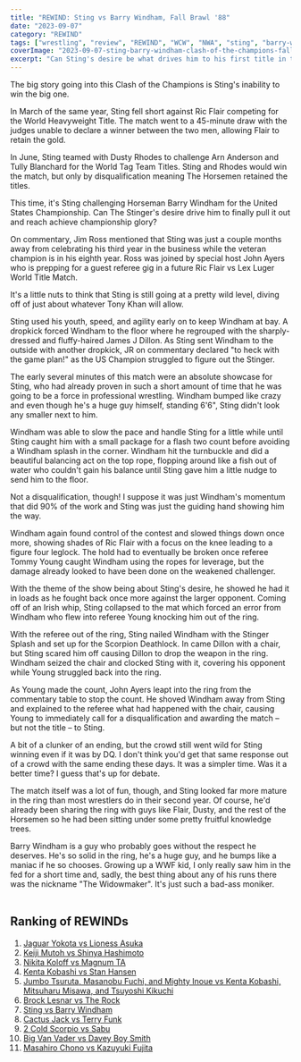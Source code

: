 ```yaml
---
title: "REWIND: Sting vs Barry Windham, Fall Brawl '88"
date: "2023-09-07"
category: "REWIND"
tags: ["wrestling", "review", "REWIND", "WCW", "NWA", "sting", "barry-windham"]
coverImage: "2023-09-07-sting-barry-windham-clash-of-the-champions-fall-brawl.webp"
excerpt: "Can Sting's desire be what drives him to his first title in the NWA, or will Barry Windham stand tall at the end of Fall Brawl 1988?"
---
```


The big story going into this Clash of the Champions is Sting's inability to win the big one.

In March of the same year, Sting fell short against Ric Flair competing for the World Heavyweight Title. The match went to a 45-minute draw with the judges unable to declare a winner between the two men, allowing Flair to retain the gold.

In June, Sting teamed with Dusty Rhodes to challenge Arn Anderson and Tully Blanchard for the World Tag Team Titles. Sting and Rhodes would win the match, but only by disqualification meaning The Horsemen retained the titles.

This time, it's Sting challenging Horseman Barry Windham for the United States Championship. Can The Stinger's desire drive him to finally pull it out and reach achieve championship glory?

On commentary, Jim Ross mentioned that Sting was just a couple months away from celebrating his third year in the business while the veteran champion is in his eighth year. Ross was joined by special host John Ayers who is prepping for a guest referee gig in a future Ric Flair vs Lex Luger World Title Match.

It's a little nuts to think that Sting is still going at a pretty wild level, diving off of just about whatever Tony Khan will allow.

Sting used his youth, speed, and agility early on to keep Windham at bay. A dropkick forced Windham to the floor where he regrouped with the sharply-dressed and fluffy-haired James J Dillon. As Sting sent Windham to the outside with another dropkick, JR on commentary declared "to heck with the game plan!" as the US Champion struggled to figure out the Stinger.

The early several minutes of this match were an absolute showcase for Sting, who had already proven in such a short amount of time that he was going to be a force in professional wrestling. Windham bumped like crazy and even though he's a huge guy himself, standing 6'6", Sting didn't look any smaller next to him.

Windham was able to slow the pace and handle Sting for a little while until Sting caught him with a small package for a flash two count before avoiding a Windham splash in the corner. Windham hit the turnbuckle and did a beautiful balancing act on the top rope, flopping around like a fish out of water who couldn't gain his balance until Sting gave him a little nudge to send him to the floor.

Not a disqualification, though! I suppose it was just Windham's momentum that did 90% of the work and Sting was just the guiding hand showing him the way.

Windham again found control of the contest and slowed things down once more, showing shades of Ric Flair with a focus on the knee leading to a figure four leglock. The hold had to eventually be broken once referee Tommy Young caught Windham using the ropes for leverage, but the damage already looked to have been done on the weakened challenger.

With the theme of the show being about Sting's desire, he showed he had it in loads as he fought back once more against the larger opponent. Coming off of an Irish whip, Sting collapsed to the mat which forced an error from Windham who flew into referee Young knocking him out of the ring.

With the referee out of the ring, Sting nailed Windham with the Stinger Splash and set up for the Scorpion Deathlock. In came Dillon with a chair, but Sting scared him off causing Dillon to drop the weapon in the ring. Windham seized the chair and clocked Sting with it, covering his opponent while Young struggled back into the ring.

As Young made the count, John Ayers leapt into the ring from the commentary table to stop the count. He shoved Windham away from Sting and explained to the referee what had happened with the chair, causing Young to immediately call for a disqualification and awarding the match – but not the title – to Sting.

A bit of a clunker of an ending, but the crowd still went wild for Sting winning even if it was by DQ. I don't think you'd get that same response out of a crowd with the same ending these days. It was a simpler time. Was it a better time? I guess that's up for debate.

The match itself was a lot of fun, though, and Sting looked far more mature in the ring than most wrestlers do in their second year. Of course, he'd already been sharing the ring with guys like Flair, Dusty, and the rest of the Horsemen so he had been sitting under some pretty fruitful knowledge trees.

Barry Windham is a guy who probably goes without the respect he deserves. He's so solid in the ring, he's a huge guy, and he bumps like a maniac if he so chooses. Growing up a WWF kid, I only really saw him in the fed for a short time and, sadly, the best thing about any of his runs there was the nickname "The Widowmaker". It's just such a bad-ass moniker.
<br /><br />

## Ranking of REWINDs

1. [Jaguar Yokota vs Lioness Asuka](2023-08-22-rewind-jaguar-yokota-lioness-asuka)
1. [Keiji Mutoh vs Shinya Hashimoto](2023-08-20-a-week-in-wrestling)
1. [Nikita Koloff vs Magnum TA](2023-08-20-a-week-in-wrestling)
1. [Kenta Kobashi vs Stan Hansen](2023-09-05-kenta-kobashi-stan-hansen-ajpw-triple-crown-title)
1. [Jumbo Tsuruta, Masanobu Fuchi, and Mighty Inoue vs Kenta Kobashi, Mitsuharu Misawa, and Tsuyoshi Kikuchi](2023-08-21-rewind-ajpw-summer-action-series-ii)
1. [Brock Lesnar vs The Rock](2023-08-25-rewind-summerslam-2002)
1. [Sting vs Barry Windham](2023-09-07-sting-barry-windham-clash-of-the-champions-fall-brawl)
1. [Cactus Jack vs Terry Funk](2023-08-20-rewind-kawasaki-dream)
1. [2 Cold Scorpio vs Sabu](2023-08-20-a-week-in-wrestling)
1. [Big Van Vader vs Davey Boy Smith](2023-08-20-a-week-in-wrestling)
1. [Masahiro Chono vs Kazuyuki Fujita](2023-08-20-a-week-in-wrestling)